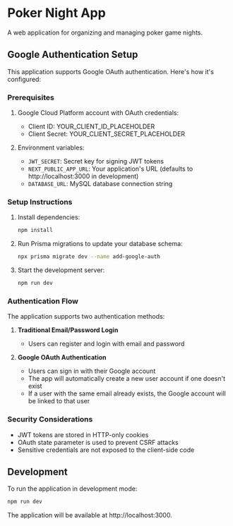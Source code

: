 # Poker Night App

A web application for organizing and managing poker game nights.

## Google Authentication Setup

This application supports Google OAuth authentication. Here's how it's configured:

### Prerequisites

1. Google Cloud Platform account with OAuth credentials:

   - Client ID: YOUR_CLIENT_ID_PLACEHOLDER
   - Client Secret: YOUR_CLIENT_SECRET_PLACEHOLDER

2. Environment variables:
   - `JWT_SECRET`: Secret key for signing JWT tokens
   - `NEXT_PUBLIC_APP_URL`: Your application's URL (defaults to http://localhost:3000 in development)
   - `DATABASE_URL`: MySQL database connection string

### Setup Instructions

1. Install dependencies:

   ```bash
   npm install
   ```

2. Run Prisma migrations to update your database schema:

   ```bash
   npx prisma migrate dev --name add-google-auth
   ```

3. Start the development server:
   ```bash
   npm run dev
   ```

### Authentication Flow

The application supports two authentication methods:

1. **Traditional Email/Password Login**

   - Users can register and login with email and password

2. **Google OAuth Authentication**
   - Users can sign in with their Google account
   - The app will automatically create a new user account if one doesn't exist
   - If a user with the same email already exists, the Google account will be linked to that user

### Security Considerations

- JWT tokens are stored in HTTP-only cookies
- OAuth state parameter is used to prevent CSRF attacks
- Sensitive credentials are not exposed to the client-side code

## Development

To run the application in development mode:

```bash
npm run dev
```

The application will be available at http://localhost:3000.
